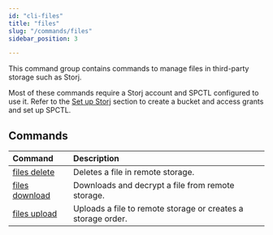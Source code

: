 ```yaml
---
id: "cli-files"
title: "files"
slug: "/commands/files"
sidebar_position: 3

---
```


This command group contains commands to manage files in third-party storage such as Storj.

Most of these commands require a Storj account and SPCTL configured to use it. Refer to the [Set up Storj](/cli#set-up-storj-access) section to create a bucket and access grants and set up SPCTL.

## Commands

| **Command** | **Description** |
| :- | :- |
| [files delete](/cli/commands/files/delete) | Deletes a file in remote storage. |
| [files download](/cli/commands/files/download) | Downloads and decrypt a file from remote storage. |
| [files upload](/cli/commands/files/upload) | Uploads a file to remote storage or creates a storage order. |